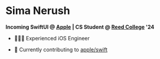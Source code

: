 # Sima Nerush

**Incoming SwiftUI @ [Apple](https://www.apple.com) | CS Student @ [Reed College](https://www.reed.edu) '24** 

* 👩🏻‍💻 Experienced iOS Engineer

* 🫧 Currently contributing to [apple/swift](https://github.com/apple/swift)
